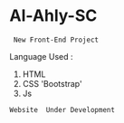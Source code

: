 # Al-Ahly-SC
~~~
 New Front-End Project
~~~
Language Used :
1. HTML
2. CSS 'Bootstrap'
3. Js
~~~
Website  Under Development
~~~
